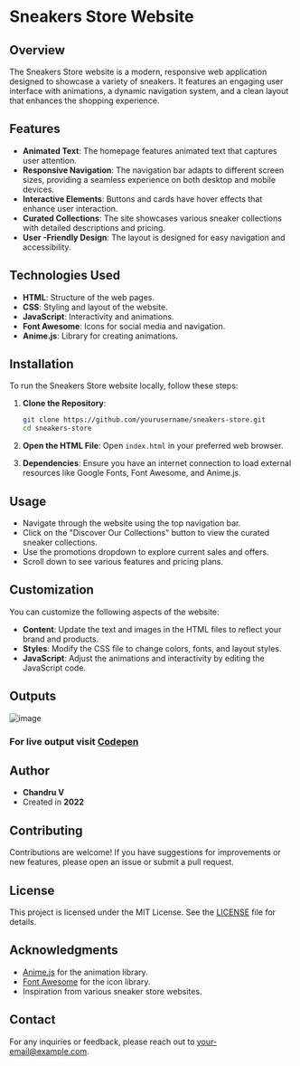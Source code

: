 
# Sneakers Store Website

## Overview

The Sneakers Store website is a modern, responsive web application designed to showcase a variety of sneakers. It features an engaging user interface with animations, a dynamic navigation system, and a clean layout that enhances the shopping experience.

## Features

- **Animated Text**: The homepage features animated text that captures user attention.
- **Responsive Navigation**: The navigation bar adapts to different screen sizes, providing a seamless experience on both desktop and mobile devices.
- **Interactive Elements**: Buttons and cards have hover effects that enhance user interaction.
- **Curated Collections**: The site showcases various sneaker collections with detailed descriptions and pricing.
- **User -Friendly Design**: The layout is designed for easy navigation and accessibility.

## Technologies Used

- **HTML**: Structure of the web pages.
- **CSS**: Styling and layout of the website.
- **JavaScript**: Interactivity and animations.
- **Font Awesome**: Icons for social media and navigation.
- **Anime.js**: Library for creating animations.

## Installation

To run the Sneakers Store website locally, follow these steps:

1. **Clone the Repository**:
   ```bash
   git clone https://github.com/yourusername/sneakers-store.git
   cd sneakers-store
   ```

2. **Open the HTML File**:
   Open `index.html` in your preferred web browser.

3. **Dependencies**:
   Ensure you have an internet connection to load external resources like Google Fonts, Font Awesome, and Anime.js.

## Usage

- Navigate through the website using the top navigation bar.
- Click on the "Discover Our Collections" button to view the curated sneaker collections.
- Use the promotions dropdown to explore current sales and offers.
- Scroll down to see various features and pricing plans.

## Customization

You can customize the following aspects of the website:

- **Content**: Update the text and images in the HTML files to reflect your brand and products.
- **Styles**: Modify the CSS file to change colors, fonts, and layout styles.
- **JavaScript**: Adjust the animations and interactivity by editing the JavaScript code.

## Outputs

![image](https://github.com/user-attachments/assets/54be1b39-2993-419f-b999-2eb645950c4c)
### For live output visit [Codepen](https://codepen.io/pen?template=NPKOeYp)


## Author

- **Chandru V**
- Created in **2022**

## Contributing

Contributions are welcome! If you have suggestions for improvements or new features, please open an issue or submit a pull request.

## License

This project is licensed under the MIT License. See the [LICENSE](LICENSE) file for details.

## Acknowledgments

- [Anime.js](https://animejs.com/) for the animation library.
- [Font Awesome](https://fontawesome.com/) for the icon library.
- Inspiration from various sneaker store websites.

## Contact

For any inquiries or feedback, please reach out to [your-email@example.com](mailto:your-email@example.com).
